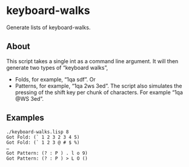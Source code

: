 # keyboard-walks
Generate lists of keyboard-walks. 

## About
This script takes a single int as a command line argument. It will then generate two types of “keyboard walks”,
* Folds, for example, “1qa sdf”. Or
* Patterns, for example, “1qa 2ws 3ed”.
The script also simulates the pressing of the shift key per chunk of characters. For example “1qa @WS 3ed”.

## Examples
```
./keyboard-walks.lisp 8
Got Fold: (` 1 2 3 2 3 4 5)
Got Fold: (` 1 2 3 @ # $ %)
…
Got Pattern: (? : P ) . l o 9)
Got Pattern: (? : P ) > L O ()
```
